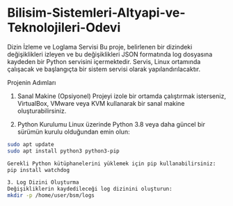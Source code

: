 # Bilisim-Sistemleri-Altyapi-ve-Teknolojileri-Odevi

Dizin İzleme ve Loglama Servisi
Bu proje, belirlenen bir dizindeki değişiklikleri izleyen ve bu değişiklikleri JSON formatında log dosyasına kaydeden bir Python servisini içermektedir. Servis, Linux ortamında çalışacak ve başlangıçta bir sistem servisi olarak yapılandırılacaktır.

Projenin Adımları
1. Sanal Makine (Opsiyonel)
Projeyi izole bir ortamda çalıştırmak isterseniz, VirtualBox, VMware veya KVM kullanarak bir sanal makine oluşturabilirsiniz.

3. Python Kurulumu
Linux üzerinde Python 3.8 veya daha güncel bir sürümün kurulu olduğundan emin olun:
```bash
sudo apt update
sudo apt install python3 python3-pip

Gerekli Python kütüphanelerini yüklemek için pip kullanabilirsiniz:
pip install watchdog

3. Log Dizini Oluşturma
Değişikliklerin kaydedileceği log dizinini oluşturun:
mkdir -p /home/user/bsm/logs
